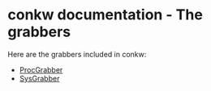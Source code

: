 # conkw documentation - The grabbers

Here are the grabbers included in conkw:

* [ProcGrabber](GRABBER_PROC_GRABBER.md)
* [SysGrabber](GRABBER_SYS.md)
